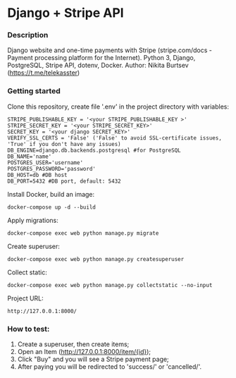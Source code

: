 # Django + Stripe API
### Description
Django website and one-time payments with Stripe (stripe.com/docs - Payment processing platform for the Internet). Python 3, Django, PostgreSQL, Stripe API, dotenv, Docker. Author: Nikita Burtsev (https://t.me/telekasster)


### Getting started

Clone this repository, create file '.env' in the project directory with variables:

```
STRIPE_PUBLISHABLE_KEY = '<your STRIPE_PUBLISHABLE_KEY >'
STRIPE_SECRET_KEY = '<your STRIPE_SECRET_KEY>'
SECRET_KEY = '<your django SECRET_KEY>'
VERIFY_SSL_CERTS = 'False' ('False' to avoid SSL-certificate issues, 'True' if you don't have any issues)
DB_ENGINE=django.db.backends.postgresql #for PostgreSQL
DB_NAME='name'
POSTGRES_USER='username'
POSTGRES_PASSWORD='password'
DB_HOST=db #DB host
DB_PORT=5432 #DB port, default: 5432
```
Install Docker, build an image:

```
docker-compose up -d --build
```
Apply migrations:
```
docker-compose exec web python manage.py migrate 
```

Create superuser:

```
docker-compose exec web python manage.py createsuperuser
```

Collect static:

```
docker-compose exec web python manage.py collectstatic --no-input
```

Project URL:

```
http://127.0.0.1:8000/
```


### How to test:

1. Create a superuser, then create items;
2. Open an Item (http://127.0.0.1:8000/item/{id});
3. Click "Buy" and you will see a Stripe payment page;
4. After paying you will be redirected to 'success/' or 'cancelled/'.
